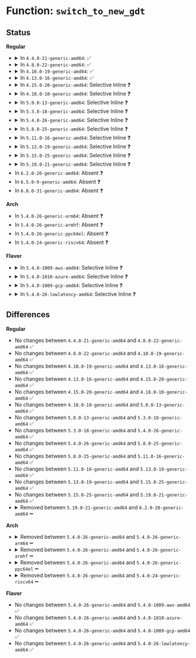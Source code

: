 # Function: <code>switch_to_new_gdt</code>

## Status
<b>Regular</b>
<ul>
<li>
<details>
<summary>In <code>4.4.0-21-generic-amd64</code>: ✅</summary>

```c
void switch_to_new_gdt(int cpu)
```

```json
{
  "name": "switch_to_new_gdt",
  "collision_type": "Unique Global",
  "inline_type": "No",
  "funcs": [
    {
      "addr": 18446744071579108400,
      "name": "switch_to_new_gdt",
      "external": true,
      "loc": "arch/x86/kernel/cpu/common.c:386",
      "file": "arch/x86/kernel/cpu/common.c",
      "inline": "seen, unknown",
      "caller_inline": [],
      "caller_func": [
        "arch/x86/xen/enlighten.c:xen_setup_gdt",
        "arch/x86/xen/enlighten.c:xen_setup_gdt",
        "arch/x86/kernel/cpu/common.c:cpu_init",
        "arch/x86/kernel/smpboot.c:native_smp_prepare_boot_cpu",
        "arch/x86/kernel/setup_percpu.c:setup_per_cpu_areas"
      ]
    }
  ],
  "symbols": [
    {
      "addr": 18446744071579108400,
      "name": "switch_to_new_gdt",
      "section": ".text",
      "bind": "STB_GLOBAL",
      "size": 67
    }
  ]
}
```
</details>
</li>
<li>
<details>
<summary>In <code>4.8.0-22-generic-amd64</code>: ✅</summary>

```c
void switch_to_new_gdt(int cpu)
```

```json
{
  "name": "switch_to_new_gdt",
  "collision_type": "Unique Global",
  "inline_type": "No",
  "funcs": [
    {
      "addr": 18446744071579107968,
      "name": "switch_to_new_gdt",
      "external": true,
      "loc": "arch/x86/kernel/cpu/common.c:450",
      "file": "arch/x86/kernel/cpu/common.c",
      "inline": "seen, unknown",
      "caller_inline": [],
      "caller_func": [
        "arch/x86/xen/enlighten.c:xen_setup_gdt",
        "arch/x86/xen/enlighten.c:xen_setup_gdt",
        "arch/x86/kernel/cpu/common.c:cpu_init",
        "arch/x86/kernel/smpboot.c:native_smp_prepare_boot_cpu",
        "arch/x86/kernel/setup_percpu.c:setup_per_cpu_areas"
      ]
    }
  ],
  "symbols": [
    {
      "addr": 18446744071579107968,
      "name": "switch_to_new_gdt",
      "section": ".text",
      "bind": "STB_GLOBAL",
      "size": 67
    }
  ]
}
```
</details>
</li>
<li>
<details>
<summary>In <code>4.10.0-19-generic-amd64</code>: ✅</summary>

```c
void switch_to_new_gdt(int cpu)
```

```json
{
  "name": "switch_to_new_gdt",
  "collision_type": "Unique Global",
  "inline_type": "No",
  "funcs": [
    {
      "addr": 18446744071579106496,
      "name": "switch_to_new_gdt",
      "external": true,
      "loc": "arch/x86/kernel/cpu/common.c:453",
      "file": "arch/x86/kernel/cpu/common.c",
      "inline": "seen, unknown",
      "caller_inline": [],
      "caller_func": [
        "arch/x86/xen/enlighten.c:xen_setup_gdt",
        "arch/x86/xen/enlighten.c:xen_setup_gdt",
        "arch/x86/kernel/cpu/common.c:cpu_init",
        "arch/x86/kernel/smpboot.c:native_smp_prepare_boot_cpu",
        "arch/x86/kernel/setup_percpu.c:setup_per_cpu_areas"
      ]
    }
  ],
  "symbols": [
    {
      "addr": 18446744071579106496,
      "name": "switch_to_new_gdt",
      "section": ".text",
      "bind": "STB_GLOBAL",
      "size": 67
    }
  ]
}
```
</details>
</li>
<li>
<details>
<summary>In <code>4.13.0-16-generic-amd64</code>: ✅</summary>

```c
void switch_to_new_gdt(int cpu)
```

```json
{
  "name": "switch_to_new_gdt",
  "collision_type": "Unique Global",
  "inline_type": "No",
  "funcs": [
    {
      "addr": 18446744071579098160,
      "name": "switch_to_new_gdt",
      "external": true,
      "loc": "arch/x86/kernel/cpu/common.c:500",
      "file": "arch/x86/kernel/cpu/common.c",
      "inline": "seen, unknown",
      "caller_inline": [],
      "caller_func": [
        "arch/x86/xen/enlighten_pv.c:xen_start_kernel",
        "arch/x86/kernel/cpu/common.c:cpu_init",
        "arch/x86/kernel/smpboot.c:native_smp_prepare_boot_cpu",
        "arch/x86/kernel/setup_percpu.c:setup_per_cpu_areas"
      ]
    }
  ],
  "symbols": [
    {
      "addr": 18446744071579098160,
      "name": "switch_to_new_gdt",
      "section": ".text",
      "bind": "STB_GLOBAL",
      "size": 67
    }
  ]
}
```
</details>
</li>
<li>
<details>
<summary>In <code>4.15.0-20-generic-amd64</code>: Selective Inline ❓</summary>

```c
void switch_to_new_gdt(int cpu)
```

```json
{
  "name": "switch_to_new_gdt",
  "collision_type": "Unique Global",
  "inline_type": "Selective",
  "funcs": [
    {
      "addr": 18446744071579113247,
      "name": "switch_to_new_gdt",
      "external": true,
      "loc": "arch/x86/kernel/cpu/common.c:539",
      "file": "arch/x86/kernel/cpu/common.c",
      "inline": "not declared, inlined",
      "caller_inline": [
        "arch/x86/kernel/cpu/common.c:cpu_init"
      ],
      "caller_func": [
        "arch/x86/xen/enlighten_pv.c:xen_start_kernel",
        "arch/x86/kernel/smpboot.c:native_smp_prepare_boot_cpu",
        "arch/x86/kernel/setup_percpu.c:setup_per_cpu_areas"
      ]
    }
  ],
  "symbols": [
    {
      "addr": 18446744071579109312,
      "name": "switch_to_new_gdt",
      "section": ".text",
      "bind": "STB_GLOBAL",
      "size": 22
    }
  ]
}
```
</details>
</li>
<li>
<details>
<summary>In <code>4.18.0-10-generic-amd64</code>: Selective Inline ❓</summary>

```c
void switch_to_new_gdt(int cpu)
```

```json
{
  "name": "switch_to_new_gdt",
  "collision_type": "Unique Global",
  "inline_type": "Selective",
  "funcs": [
    {
      "addr": 18446744071579119599,
      "name": "switch_to_new_gdt",
      "external": true,
      "loc": "arch/x86/kernel/cpu/common.c:549",
      "file": "arch/x86/kernel/cpu/common.c",
      "inline": "not declared, inlined",
      "caller_inline": [
        "arch/x86/kernel/cpu/common.c:cpu_init"
      ],
      "caller_func": [
        "arch/x86/xen/enlighten_pv.c:xen_start_kernel",
        "arch/x86/kernel/smpboot.c:native_smp_prepare_boot_cpu",
        "arch/x86/kernel/setup_percpu.c:setup_per_cpu_areas"
      ]
    }
  ],
  "symbols": [
    {
      "addr": 18446744071579115536,
      "name": "switch_to_new_gdt",
      "section": ".text",
      "bind": "STB_GLOBAL",
      "size": 22
    }
  ]
}
```
</details>
</li>
<li>
<details>
<summary>In <code>5.0.0-13-generic-amd64</code>: Selective Inline ❓</summary>

```c
void switch_to_new_gdt(int cpu)
```

```json
{
  "name": "switch_to_new_gdt",
  "collision_type": "Unique Global",
  "inline_type": "Selective",
  "funcs": [
    {
      "addr": 18446744071579125335,
      "name": "switch_to_new_gdt",
      "external": true,
      "loc": "arch/x86/kernel/cpu/common.c:549",
      "file": "arch/x86/kernel/cpu/common.c",
      "inline": "not declared, inlined",
      "caller_inline": [
        "arch/x86/kernel/cpu/common.c:cpu_init"
      ],
      "caller_func": [
        "arch/x86/xen/enlighten_pv.c:xen_start_kernel",
        "arch/x86/kernel/smpboot.c:native_smp_prepare_boot_cpu",
        "arch/x86/kernel/setup_percpu.c:setup_per_cpu_areas"
      ]
    }
  ],
  "symbols": [
    {
      "addr": 18446744071579121200,
      "name": "switch_to_new_gdt",
      "section": ".text",
      "bind": "STB_GLOBAL",
      "size": 22
    }
  ]
}
```
</details>
</li>
<li>
<details>
<summary>In <code>5.3.0-18-generic-amd64</code>: Selective Inline ❓</summary>

```c
void switch_to_new_gdt(int cpu)
```

```json
{
  "name": "switch_to_new_gdt",
  "collision_type": "Unique Global",
  "inline_type": "Selective",
  "funcs": [
    {
      "addr": 18446744071579134981,
      "name": "switch_to_new_gdt",
      "external": true,
      "loc": "arch/x86/kernel/cpu/common.c:613",
      "file": "arch/x86/kernel/cpu/common.c",
      "inline": "not declared, inlined",
      "caller_inline": [
        "arch/x86/kernel/cpu/common.c:cpu_init"
      ],
      "caller_func": [
        "arch/x86/xen/enlighten_pv.c:xen_start_kernel",
        "arch/x86/kernel/smpboot.c:native_smp_prepare_boot_cpu",
        "arch/x86/kernel/setup_percpu.c:setup_per_cpu_areas"
      ]
    }
  ],
  "symbols": [
    {
      "addr": 18446744071579130768,
      "name": "switch_to_new_gdt",
      "section": ".text",
      "bind": "STB_GLOBAL",
      "size": 26
    }
  ]
}
```
</details>
</li>
<li>
<details>
<summary>In <code>5.4.0-26-generic-amd64</code>: Selective Inline ❓</summary>

```c
void switch_to_new_gdt(int cpu)
```

```json
{
  "name": "switch_to_new_gdt",
  "collision_type": "Unique Global",
  "inline_type": "Selective",
  "funcs": [
    {
      "addr": 18446744071579136901,
      "name": "switch_to_new_gdt",
      "external": true,
      "loc": "arch/x86/kernel/cpu/common.c:613",
      "file": "arch/x86/kernel/cpu/common.c",
      "inline": "not declared, inlined",
      "caller_inline": [
        "arch/x86/kernel/cpu/common.c:cpu_init"
      ],
      "caller_func": [
        "arch/x86/xen/enlighten_pv.c:xen_start_kernel",
        "arch/x86/kernel/smpboot.c:native_smp_prepare_boot_cpu",
        "arch/x86/kernel/setup_percpu.c:setup_per_cpu_areas"
      ]
    }
  ],
  "symbols": [
    {
      "addr": 18446744071579132656,
      "name": "switch_to_new_gdt",
      "section": ".text",
      "bind": "STB_GLOBAL",
      "size": 26
    }
  ]
}
```
</details>
</li>
<li>
<details>
<summary>In <code>5.8.0-25-generic-amd64</code>: Selective Inline ❓</summary>

```c
void switch_to_new_gdt(int cpu)
```

```json
{
  "name": "switch_to_new_gdt",
  "collision_type": "Unique Global",
  "inline_type": "Selective",
  "funcs": [
    {
      "addr": 18446744071579152726,
      "name": "switch_to_new_gdt",
      "external": true,
      "loc": "arch/x86/kernel/cpu/common.c:618",
      "file": "arch/x86/kernel/cpu/common.c",
      "inline": "not declared, inlined",
      "caller_inline": [
        "arch/x86/kernel/cpu/common.c:cpu_init"
      ],
      "caller_func": [
        "arch/x86/xen/enlighten_pv.c:xen_start_kernel",
        "arch/x86/kernel/smpboot.c:native_smp_prepare_boot_cpu",
        "arch/x86/kernel/setup_percpu.c:setup_per_cpu_areas"
      ]
    }
  ],
  "symbols": [
    {
      "addr": 18446744071579148960,
      "name": "switch_to_new_gdt",
      "section": ".text",
      "bind": "STB_GLOBAL",
      "size": 28
    }
  ]
}
```
</details>
</li>
<li>
<details>
<summary>In <code>5.11.0-16-generic-amd64</code>: Selective Inline ❓</summary>

```c
void switch_to_new_gdt(int cpu)
```

```json
{
  "name": "switch_to_new_gdt",
  "collision_type": "Unique Global",
  "inline_type": "Selective",
  "funcs": [
    {
      "addr": 18446744071579150375,
      "name": "switch_to_new_gdt",
      "external": true,
      "loc": "arch/x86/kernel/cpu/common.c:636",
      "file": "arch/x86/kernel/cpu/common.c",
      "inline": "not declared, inlined",
      "caller_inline": [
        "arch/x86/kernel/cpu/common.c:cpu_init"
      ],
      "caller_func": [
        "arch/x86/xen/enlighten_pv.c:xen_start_kernel",
        "arch/x86/kernel/smpboot.c:native_smp_prepare_boot_cpu",
        "arch/x86/kernel/setup_percpu.c:setup_per_cpu_areas"
      ]
    }
  ],
  "symbols": [
    {
      "addr": 18446744071579146048,
      "name": "switch_to_new_gdt",
      "section": ".text",
      "bind": "STB_GLOBAL",
      "size": 28
    }
  ]
}
```
</details>
</li>
<li>
<details>
<summary>In <code>5.13.0-19-generic-amd64</code>: Selective Inline ❓</summary>

```c
void switch_to_new_gdt(int cpu)
```

```json
{
  "name": "switch_to_new_gdt",
  "collision_type": "Unique Global",
  "inline_type": "Selective",
  "funcs": [
    {
      "addr": 18446744071579156720,
      "name": "switch_to_new_gdt",
      "external": true,
      "loc": "arch/x86/kernel/cpu/common.c:634",
      "file": "arch/x86/kernel/cpu/common.c",
      "inline": "not declared, inlined",
      "caller_inline": [
        "arch/x86/kernel/cpu/common.c:cpu_init"
      ],
      "caller_func": [
        "arch/x86/xen/enlighten_pv.c:xen_start_kernel",
        "arch/x86/kernel/smpboot.c:native_smp_prepare_boot_cpu",
        "arch/x86/kernel/setup_percpu.c:setup_per_cpu_areas"
      ]
    }
  ],
  "symbols": [
    {
      "addr": 18446744071579152064,
      "name": "switch_to_new_gdt",
      "section": ".text",
      "bind": "STB_GLOBAL",
      "size": 28
    }
  ]
}
```
</details>
</li>
<li>
<details>
<summary>In <code>5.15.0-25-generic-amd64</code>: Selective Inline ❓</summary>

```c
void switch_to_new_gdt(int cpu)
```

```json
{
  "name": "switch_to_new_gdt",
  "collision_type": "Unique Global",
  "inline_type": "Selective",
  "funcs": [
    {
      "addr": 18446744071579186250,
      "name": "switch_to_new_gdt",
      "external": true,
      "loc": "arch/x86/kernel/cpu/common.c:637",
      "file": "arch/x86/kernel/cpu/common.c",
      "inline": "not declared, inlined",
      "caller_inline": [
        "arch/x86/kernel/cpu/common.c:cpu_init"
      ],
      "caller_func": [
        "arch/x86/xen/enlighten_pv.c:xen_start_kernel",
        "arch/x86/kernel/smpboot.c:native_smp_prepare_boot_cpu",
        "arch/x86/kernel/setup_percpu.c:setup_per_cpu_areas"
      ]
    }
  ],
  "symbols": [
    {
      "addr": 18446744071579180944,
      "name": "switch_to_new_gdt",
      "section": ".text",
      "bind": "STB_GLOBAL",
      "size": 28
    }
  ]
}
```
</details>
</li>
<li>
<details>
<summary>In <code>5.19.0-21-generic-amd64</code>: Selective Inline ❓</summary>

```c
void switch_to_new_gdt(int cpu)
```

```json
{
  "name": "switch_to_new_gdt",
  "collision_type": "Unique Global",
  "inline_type": "Selective",
  "funcs": [
    {
      "addr": 18446744071579233998,
      "name": "switch_to_new_gdt",
      "external": true,
      "loc": "arch/x86/kernel/cpu/common.c:745",
      "file": "arch/x86/kernel/cpu/common.c",
      "inline": "not declared, inlined",
      "caller_inline": [
        "arch/x86/kernel/cpu/common.c:cpu_init"
      ],
      "caller_func": [
        "arch/x86/xen/enlighten_pv.c:xen_start_kernel",
        "arch/x86/kernel/smpboot.c:native_smp_prepare_boot_cpu",
        "arch/x86/kernel/setup_percpu.c:setup_per_cpu_areas"
      ]
    }
  ],
  "symbols": [
    {
      "addr": 18446744071579228432,
      "name": "switch_to_new_gdt",
      "section": ".text",
      "bind": "STB_GLOBAL",
      "size": 31
    }
  ]
}
```
</details>
</li>
<li>
In <code>6.2.0-20-generic-amd64</code>: Absent ❓
</li>
<li>
In <code>6.5.0-9-generic-amd64</code>: Absent ❓
</li>
<li>
In <code>6.8.0-31-generic-amd64</code>: Absent ❓
</li>
</ul>
<b>Arch</b>
<ul>
<li>
In <code>5.4.0-26-generic-arm64</code>: Absent ❓
</li>
<li>
In <code>5.4.0-26-generic-armhf</code>: Absent ❓
</li>
<li>
In <code>5.4.0-26-generic-ppc64el</code>: Absent ❓
</li>
<li>
In <code>5.4.0-24-generic-riscv64</code>: Absent ❓
</li>
</ul>
<b>Flavor</b>
<ul>
<li>
<details>
<summary>In <code>5.4.0-1009-aws-amd64</code>: Selective Inline ❓</summary>

```c
void switch_to_new_gdt(int cpu)
```

```json
{
  "name": "switch_to_new_gdt",
  "collision_type": "Unique Global",
  "inline_type": "Selective",
  "funcs": [
    {
      "addr": 18446744071579137285,
      "name": "switch_to_new_gdt",
      "external": true,
      "loc": "arch/x86/kernel/cpu/common.c:613",
      "file": "arch/x86/kernel/cpu/common.c",
      "inline": "not declared, inlined",
      "caller_inline": [
        "arch/x86/kernel/cpu/common.c:cpu_init"
      ],
      "caller_func": [
        "arch/x86/xen/enlighten_pv.c:xen_start_kernel",
        "arch/x86/kernel/smpboot.c:native_smp_prepare_boot_cpu",
        "arch/x86/kernel/setup_percpu.c:setup_per_cpu_areas"
      ]
    }
  ],
  "symbols": [
    {
      "addr": 18446744071579133040,
      "name": "switch_to_new_gdt",
      "section": ".text",
      "bind": "STB_GLOBAL",
      "size": 26
    }
  ]
}
```
</details>
</li>
<li>
<details>
<summary>In <code>5.4.0-1010-azure-amd64</code>: Selective Inline ❓</summary>

```c
void switch_to_new_gdt(int cpu)
```

```json
{
  "name": "switch_to_new_gdt",
  "collision_type": "Unique Global",
  "inline_type": "Selective",
  "funcs": [
    {
      "addr": 18446744071579068020,
      "name": "switch_to_new_gdt",
      "external": true,
      "loc": "arch/x86/kernel/cpu/common.c:613",
      "file": "arch/x86/kernel/cpu/common.c",
      "inline": "not declared, inlined",
      "caller_inline": [
        "arch/x86/kernel/cpu/common.c:cpu_init"
      ],
      "caller_func": [
        "arch/x86/kernel/smpboot.c:native_smp_prepare_boot_cpu",
        "arch/x86/kernel/setup_percpu.c:setup_per_cpu_areas"
      ]
    }
  ],
  "symbols": [
    {
      "addr": 18446744071579064176,
      "name": "switch_to_new_gdt",
      "section": ".text",
      "bind": "STB_GLOBAL",
      "size": 49
    }
  ]
}
```
</details>
</li>
<li>
<details>
<summary>In <code>5.4.0-1009-gcp-amd64</code>: Selective Inline ❓</summary>

```c
void switch_to_new_gdt(int cpu)
```

```json
{
  "name": "switch_to_new_gdt",
  "collision_type": "Unique Global",
  "inline_type": "Selective",
  "funcs": [
    {
      "addr": 18446744071579136837,
      "name": "switch_to_new_gdt",
      "external": true,
      "loc": "arch/x86/kernel/cpu/common.c:613",
      "file": "arch/x86/kernel/cpu/common.c",
      "inline": "not declared, inlined",
      "caller_inline": [
        "arch/x86/kernel/cpu/common.c:cpu_init"
      ],
      "caller_func": [
        "arch/x86/xen/enlighten_pv.c:xen_start_kernel",
        "arch/x86/kernel/smpboot.c:native_smp_prepare_boot_cpu",
        "arch/x86/kernel/setup_percpu.c:setup_per_cpu_areas"
      ]
    }
  ],
  "symbols": [
    {
      "addr": 18446744071579132592,
      "name": "switch_to_new_gdt",
      "section": ".text",
      "bind": "STB_GLOBAL",
      "size": 26
    }
  ]
}
```
</details>
</li>
<li>
<details>
<summary>In <code>5.4.0-26-lowlatency-amd64</code>: Selective Inline ❓</summary>

```c
void switch_to_new_gdt(int cpu)
```

```json
{
  "name": "switch_to_new_gdt",
  "collision_type": "Unique Global",
  "inline_type": "Selective",
  "funcs": [
    {
      "addr": 18446744071579141957,
      "name": "switch_to_new_gdt",
      "external": true,
      "loc": "arch/x86/kernel/cpu/common.c:613",
      "file": "arch/x86/kernel/cpu/common.c",
      "inline": "not declared, inlined",
      "caller_inline": [
        "arch/x86/kernel/cpu/common.c:cpu_init"
      ],
      "caller_func": [
        "arch/x86/xen/enlighten_pv.c:xen_start_kernel",
        "arch/x86/kernel/smpboot.c:native_smp_prepare_boot_cpu",
        "arch/x86/kernel/setup_percpu.c:setup_per_cpu_areas"
      ]
    }
  ],
  "symbols": [
    {
      "addr": 18446744071579137712,
      "name": "switch_to_new_gdt",
      "section": ".text",
      "bind": "STB_GLOBAL",
      "size": 26
    }
  ]
}
```
</details>
</li>
</ul>

## Differences
<b>Regular</b>
<ul>
<li>
No changes between <code>4.4.0-21-generic-amd64</code> and <code>4.8.0-22-generic-amd64</code> ✅
</li>
<li>
No changes between <code>4.8.0-22-generic-amd64</code> and <code>4.10.0-19-generic-amd64</code> ✅
</li>
<li>
No changes between <code>4.10.0-19-generic-amd64</code> and <code>4.13.0-16-generic-amd64</code> ✅
</li>
<li>
No changes between <code>4.13.0-16-generic-amd64</code> and <code>4.15.0-20-generic-amd64</code> ✅
</li>
<li>
No changes between <code>4.15.0-20-generic-amd64</code> and <code>4.18.0-10-generic-amd64</code> ✅
</li>
<li>
No changes between <code>4.18.0-10-generic-amd64</code> and <code>5.0.0-13-generic-amd64</code> ✅
</li>
<li>
No changes between <code>5.0.0-13-generic-amd64</code> and <code>5.3.0-18-generic-amd64</code> ✅
</li>
<li>
No changes between <code>5.3.0-18-generic-amd64</code> and <code>5.4.0-26-generic-amd64</code> ✅
</li>
<li>
No changes between <code>5.4.0-26-generic-amd64</code> and <code>5.8.0-25-generic-amd64</code> ✅
</li>
<li>
No changes between <code>5.8.0-25-generic-amd64</code> and <code>5.11.0-16-generic-amd64</code> ✅
</li>
<li>
No changes between <code>5.11.0-16-generic-amd64</code> and <code>5.13.0-19-generic-amd64</code> ✅
</li>
<li>
No changes between <code>5.13.0-19-generic-amd64</code> and <code>5.15.0-25-generic-amd64</code> ✅
</li>
<li>
No changes between <code>5.15.0-25-generic-amd64</code> and <code>5.19.0-21-generic-amd64</code> ✅
</li>
<li>
<details>
<summary>Removed between <code>5.19.0-21-generic-amd64</code> and <code>6.2.0-20-generic-amd64</code> ➖</summary>

```c
void switch_to_new_gdt(int cpu)
```
</details>
</li>
</ul>
<b>Arch</b>
<ul>
<li>
<details>
<summary>Removed between <code>5.4.0-26-generic-amd64</code> and <code>5.4.0-26-generic-arm64</code> ➖</summary>

```c
void switch_to_new_gdt(int cpu)
```
</details>
</li>
<li>
<details>
<summary>Removed between <code>5.4.0-26-generic-amd64</code> and <code>5.4.0-26-generic-armhf</code> ➖</summary>

```c
void switch_to_new_gdt(int cpu)
```
</details>
</li>
<li>
<details>
<summary>Removed between <code>5.4.0-26-generic-amd64</code> and <code>5.4.0-26-generic-ppc64el</code> ➖</summary>

```c
void switch_to_new_gdt(int cpu)
```
</details>
</li>
<li>
<details>
<summary>Removed between <code>5.4.0-26-generic-amd64</code> and <code>5.4.0-24-generic-riscv64</code> ➖</summary>

```c
void switch_to_new_gdt(int cpu)
```
</details>
</li>
</ul>
<b>Flavor</b>
<ul>
<li>
No changes between <code>5.4.0-26-generic-amd64</code> and <code>5.4.0-1009-aws-amd64</code> ✅
</li>
<li>
No changes between <code>5.4.0-26-generic-amd64</code> and <code>5.4.0-1010-azure-amd64</code> ✅
</li>
<li>
No changes between <code>5.4.0-26-generic-amd64</code> and <code>5.4.0-1009-gcp-amd64</code> ✅
</li>
<li>
No changes between <code>5.4.0-26-generic-amd64</code> and <code>5.4.0-26-lowlatency-amd64</code> ✅
</li>
</ul>
